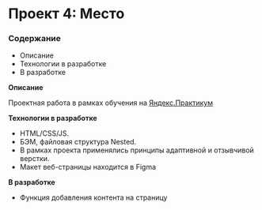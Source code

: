 # Проект 4: Место

### Содержание
* Описание
* Технологии в разработке
* В разработке

**Описание**

Проектная работа в рамках обучения на [Яндекс.Практикум](https://praktikum.yandex.ru/)

**Технологии в разработке**

* HTML/CSS/JS.
* БЭМ, файловая структура Nested.
* В рамках проекта применялись принципы адаптивной и отзывчивой верстки.
* Макет веб-страницы находится в Figma

**В разработке**
* Функция добавления контента на страницу
